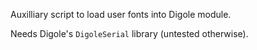 Auxilliary script to load user fonts into Digole module.

Needs Digole's `DigoleSerial` library (untested otherwise).

